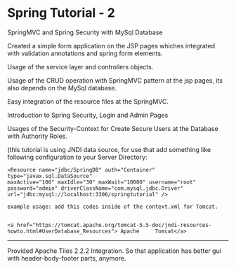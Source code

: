 # Spring Tutorial - 2

SpringMVC and Spring Security with MySql Database

Created a simple form application on the JSP pages whiches integrated with validation annotations and spring form elements.

Usage of the service layer and controllers objects.

Usage of the CRUD operation with SpringMVC pattern at the jsp pages, its also depends on the MySql database.

Easy integration of the resource files at the SpringMVC.

Introduction to Spring Security, Login and Admin Pages

Usages of the Security-Context for Create Secure Users at the Database with Authority Roles.

(this tutorial is using JNDI data source, for use that add something like following configuration to your Server Directory:

  
	<Resource name="jdbc/SpringDB" auth="Container" type="javax.sql.DataSource"
	maxActive="100" maxIdle="30" maxWait="10000" username="root"
	password="admin" driverClassName="com.mysql.jdbc.Driver"
	url="jdbc:mysql://localhost:3306/springtutorial" />

	example usage: add this codes inside of the context.xml for Tomcat.
	
	
	<a href="https://tomcat.apache.org/tomcat-5.5-doc/jndi-resources-howto.html#UserDatabase_Resources"> Apache 	Tomcat</a>
	
-------------------------------------------------------------------------------------------------------------

Provided Apache Tiles 2.2.2 Integration. So that application has better gui with header-body-footer parts, anymore.


